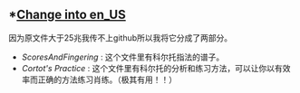 *[**Change into en_US**](https://github.com/SakurajimaMai02/Piano-Scores/blob/main/Chopin/Etudes/Edit%20by%20Cortot%20-%20Op.25%20(Chopin)/readme.md)
---
因为原文件大于25兆我传不上github所以我将它分成了两部分。
- *ScoresAndFingering*  :  这个文件里有科尔托指法的谱子。
- *Cortot's Practice*  :  这个文件里有科尔托的分析和练习方法，可以让你以有效率而正确的方法练习肖练。（极其有用！！）
